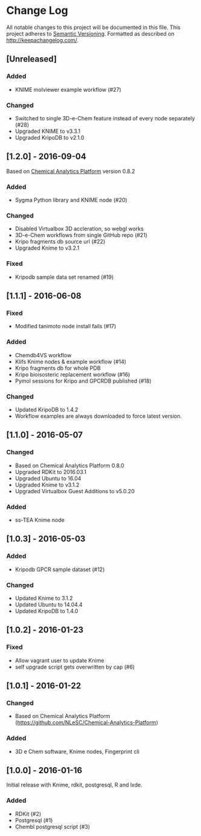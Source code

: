 # Change Log
All notable changes to this project will be documented in this file.
This project adheres to [Semantic Versioning](http://semver.org/).
Formatted as described on http://keepachangelog.com/.

## [Unreleased]

### Added

- KNIME molviewer example workflow (#27)

### Changed

- Switched to single 3D-e-Chem feature instead of every node separately (#28)
- Upgraded KNIME to v3.3.1
- Upgraded KripoDB to v2.1.0

## [1.2.0] - 2016-09-04

Based on [Chemical Analytics Platform](https://github.com/NLeSC/Chemical-Analytics-Platform) version 0.8.2

### Added

- Sygma Python library and KNIME node (#20)

### Changed

- Disabled Virtualbox 3D accleration, so webgl works
- 3D-e-Chem workflows from single GitHub repo (#21)
- Kripo fragments db source url (#22)
- Upgraded Knime to v3.2.1

### Fixed

- Kripodb sample data set renamed (#19)

## [1.1.1] - 2016-06-08

### Fixed

- Modified tanimoto node install fails (#17)

### Added

- Chemdb4VS workflow
- Klifs Knime nodes & example workflow (#14)
- Kripo fragments db for whole PDB
- Kripo bioisosteric replacement workflow (#16)
- Pymol sessions for Kripo and GPCRDB published (#18)

### Changed

- Updated KripoDB to 1.4.2
- Workflow examples are always downloaded to force latest version.

## [1.1.0] - 2016-05-07

### Changed

- Based on Chemical Analytics Platform 0.8.0
- Upgraded RDKit to 2016.03.1
- Upgraded Ubuntu to 16.04
- Upgraded Knime to v3.1.2
- Upgraded Virtualbox Guest Additions to v5.0.20

### Added

- ss-TEA Knime node

## [1.0.3] - 2016-05-03

### Added

- Kripodb GPCR sample dataset (#12)

### Changed

- Updated Knime to 3.1.2
- Updated Ubuntu to 14.04.4
- Updated KripoDB to 1.4.0

## [1.0.2] - 2016-01-23

### Fixed

- Allow vagrant user to update Knime
- self upgrade script gets overwritten by cap (#6)

## [1.0.1] - 2016-01-22

### Changed

- Based on Chemical Analytics Platform (https://github.com/NLeSC/Chemical-Analytics-Platform)

### Added

- 3D e Chem software, Knime nodes, Fingerprint cli

## [1.0.0] - 2016-01-16

Initial release with Knime, rdkit, postgresql, R and lxde.

### Added

- RDKit (#2)
- Postgresql (#1)
- Chembl postgresql script (#3)
